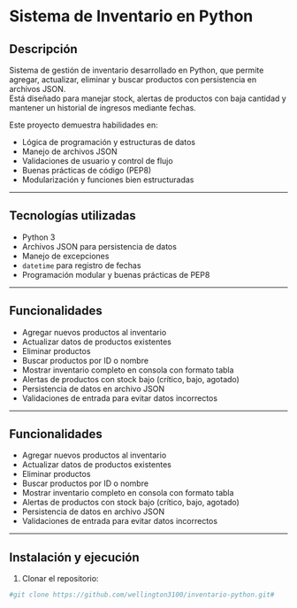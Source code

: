 # Sistema de Inventario en Python

## Descripción
Sistema de gestión de inventario desarrollado en Python, que permite agregar, actualizar, eliminar y buscar productos con persistencia en archivos JSON.  
Está diseñado para manejar stock, alertas de productos con baja cantidad y mantener un historial de ingresos mediante fechas.

Este proyecto demuestra habilidades en:
- Lógica de programación y estructuras de datos
- Manejo de archivos JSON
- Validaciones de usuario y control de flujo
- Buenas prácticas de código (PEP8)
- Modularización y funciones bien estructuradas

---

## Tecnologías utilizadas
- Python 3
- Archivos JSON para persistencia de datos
- Manejo de excepciones
- `datetime` para registro de fechas
- Programación modular y buenas prácticas de PEP8

---

## Funcionalidades
- Agregar nuevos productos al inventario
- Actualizar datos de productos existentes
- Eliminar productos
- Buscar productos por ID o nombre
- Mostrar inventario completo en consola con formato tabla
- Alertas de productos con stock bajo (crítico, bajo, agotado)
- Persistencia de datos en archivo JSON
- Validaciones de entrada para evitar datos incorrectos

---

## Funcionalidades
- Agregar nuevos productos al inventario
- Actualizar datos de productos existentes
- Eliminar productos
- Buscar productos por ID o nombre
- Mostrar inventario completo en consola con formato tabla
- Alertas de productos con stock bajo (crítico, bajo, agotado)
- Persistencia de datos en archivo JSON
- Validaciones de entrada para evitar datos incorrectos

---

## Instalación y ejecución
1. Clonar el repositorio:
```bash
#git clone https://github.com/wellington3100/inventario-python.git#





